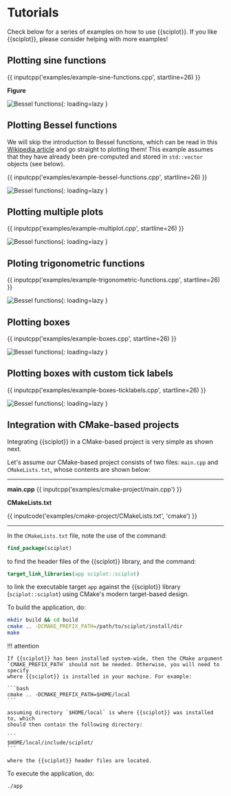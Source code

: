 # Tutorials

Check below for a series of examples on how to use {{sciplot}}. If you like
{{sciplot}}, please consider helping with more examples!

## Plotting sine functions

{{ inputcpp('examples/example-sine-functions.cpp', startline=26) }}

**Figure**

![Bessel functions](/img/tutorials/example-sine-functions.svg){: loading=lazy }

## Plotting Bessel functions

We will skip the introduction to Bessel functions, which can be read in this
[Wikipedia article](https://en.wikipedia.org/wiki/Bessel_function) and go
straight to plotting them! This example assumes that they have already been
pre-computed and stored in `std::vector` objects (see below).

{{ inputcpp('examples/example-bessel-functions.cpp', startline=26) }}

![Bessel functions](/img/tutorials/example-bessel-functions.svg){: loading=lazy }

## Plotting multiple plots

{{ inputcpp('examples/example-multiplot.cpp', startline=26) }}

![Bessel functions](/img/tutorials/example-multiplot.svg){: loading=lazy }

## Ploting trigonometric functions

{{ inputcpp('examples/example-trigonometric-functions.cpp', startline=26) }}

![Bessel functions](/img/tutorials/example-sincos-functions.svg){: loading=lazy }

## Plotting boxes

{{ inputcpp('examples/example-boxes.cpp', startline=26) }}

![Bessel functions](/img/tutorials/example-boxes.svg){: loading=lazy }

## Plotting boxes with custom tick labels

{{ inputcpp('examples/example-boxes-ticklabels.cpp', startline=26) }}

![Bessel functions](/img/tutorials/example-boxes-ticklabels.svg){: loading=lazy }

## Integration with CMake-based projects

Integrating {{sciplot}} in a CMake-based project is very simple as shown next.

Let's assume our CMake-based project consists of two files: `main.cpp` and
`CMakeLists.txt`, whose contents are shown below:

----

**main.cpp**
{{ inputcpp('examples/cmake-project/main.cpp') }}

**CMakeLists.txt**

{{ inputcode('examples/cmake-project/CMakeLists.txt', 'cmake') }}

----

In the `CMakeLists.txt` file, note the use of the command:

```cmake
find_package(sciplot)
```

to find the header files of the {{sciplot}} library, and the command:

```cmake
target_link_libraries(app sciplot::sciplot)
```
to link the executable target `app` against the {{sciplot}} library
(`sciplot::sciplot`) using CMake's modern target-based design.

To build the application, do:

```bash
mkdir build && cd build
cmake .. -DCMAKE_PREFIX_PATH=/path/to/sciplot/install/dir
make
```

!!! attention

    If {{sciplot}} has been installed system-wide, then the CMake argument
    `CMAKE_PREFIX_PATH` should not be needed. Otherwise, you will need to specify
    where {{sciplot}} is installed in your machine. For example:

    ```bash
    cmake .. -DCMAKE_PREFIX_PATH=$HOME/local
    ```

    assuming directory `$HOME/local` is where {{sciplot}} was installed to, which
    should then contain the following directory:

    ```
    $HOME/local/include/sciplot/
    ```

    where the {{sciplot}} header files are located.

To execute the application, do:

```bash
./app
```
